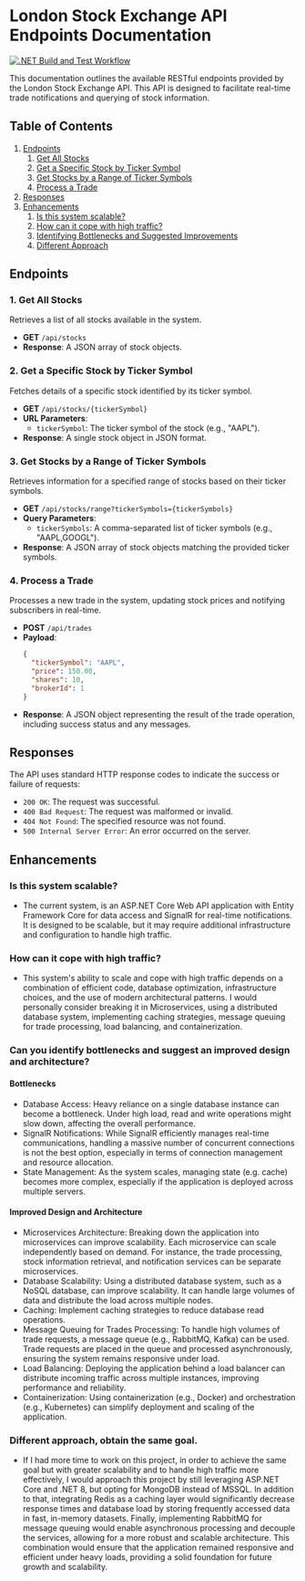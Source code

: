 # London Stock Exchange API Endpoints Documentation
[![.NET Build and Test Workflow](https://github.com/fkitsantas/LondonStockExchange.API/actions/workflows/dotnet.yml/badge.svg)](https://github.com/fkitsantas/LondonStockExchange.API/actions/workflows/dotnet.yml)

This documentation outlines the available RESTful endpoints provided by the London Stock Exchange API. This API is designed to facilitate real-time trade notifications and querying of stock information.

## Table of Contents
1. [Endpoints](#endpoints)
   1. [Get All Stocks](#1-get-all-stocks)
   2. [Get a Specific Stock by Ticker Symbol](#2-get-a-specific-stock-by-ticker-symbol)
   3. [Get Stocks by a Range of Ticker Symbols](#3-get-stocks-by-a-range-of-ticker-symbols)
   4. [Process a Trade](#4-process-a-trade)
2. [Responses](#responses)
3. [Enhancements](#enhancements)
   1. [Is this system scalable?](#is-this-system-scalable)
   2. [How can it cope with high traffic?](#how-can-it-cope-with-high-traffic)
   3. [Identifying Bottlenecks and Suggested Improvements](#can-you-identify-bottlenecks-and-suggest-an-improved-design-and-architecture)
   4. [Different Approach](#different-approach-obtain-the-same-goal)

## Endpoints

### 1. Get All Stocks
Retrieves a list of all stocks available in the system.

- **GET** `/api/stocks`
- **Response**: A JSON array of stock objects.

### 2. Get a Specific Stock by Ticker Symbol
Fetches details of a specific stock identified by its ticker symbol.

- **GET** `/api/stocks/{tickerSymbol}`
- **URL Parameters**:
  - `tickerSymbol`: The ticker symbol of the stock (e.g., "AAPL").
- **Response**: A single stock object in JSON format.

### 3. Get Stocks by a Range of Ticker Symbols
Retrieves information for a specified range of stocks based on their ticker symbols.

- **GET** `/api/stocks/range?tickerSymbols={tickerSymbols}`
- **Query Parameters**:
  - `tickerSymbols`: A comma-separated list of ticker symbols (e.g., "AAPL,GOOGL").
- **Response**: A JSON array of stock objects matching the provided ticker symbols.

### 4. Process a Trade
Processes a new trade in the system, updating stock prices and notifying subscribers in real-time.

- **POST** `/api/trades`
- **Payload**:
  ```json
  {
    "tickerSymbol": "AAPL",
    "price": 150.00,
    "shares": 10,
    "brokerId": 1
  }

- **Response**: A JSON object representing the result of the trade operation, including success status and any messages.

## Responses
The API uses standard HTTP response codes to indicate the success or failure of requests:

- `200 OK`: The request was successful.
- `400 Bad Request`: The request was malformed or invalid.
- `404 Not Found`: The specified resource was not found.
- `500 Internal Server Error`: An error occurred on the server.

## Enhancements

### Is this system scalable?
- The current system, is an ASP.NET Core Web API application with Entity Framework Core for data access and SignalR for real-time notifications. It is designed to be scalable, but it may require additional infrastructure and configuration to handle high traffic.

### How can it cope with high traffic?
- This system's ability to scale and cope with high traffic depends on a combination of efficient code, database optimization, infrastructure choices, and the use of modern architectural patterns. I would personally consider breaking it in Microservices, using a distributed database system, implementing caching strategies, message queuing for trade processing, load balancing, and containerization.

### Can you identify bottlenecks and suggest an improved design and architecture?
#### Bottlenecks
- Database Access: Heavy reliance on a single database instance can become a bottleneck. Under high load, read and write operations might slow down, affecting the overall performance.
- SignalR Notifications: While SignalR efficiently manages real-time communications, handling a massive number of concurrent connections is not the best option, especially in terms of connection management and resource allocation.
- State Management: As the system scales, managing state (e.g. cache) becomes more complex, especially if the application is deployed across multiple servers.

#### Improved Design and Architecture
- Microservices Architecture: Breaking down the application into microservices can improve scalability. Each microservice can scale independently based on demand. For instance, the trade processing, stock information retrieval, and notification services can be separate microservices.
- Database Scalability: Using a distributed database system, such as a NoSQL database, can improve scalability. It can handle large volumes of data and distribute the load across multiple nodes.
- Caching: Implement caching strategies to reduce database read operations.
- Message Queuing for Trades Processing: To handle high volumes of trade requests, a message queue (e.g., RabbitMQ, Kafka) can be used. Trade requests are placed in the queue and processed asynchronously, ensuring the system remains responsive under load.
- Load Balancing: Deploying the application behind a load balancer can distribute incoming traffic across multiple instances, improving performance and reliability.
- Containerization: Using containerization (e.g., Docker) and orchestration (e.g., Kubernetes) can simplify deployment and scaling of the application.

### Different approach, obtain the same goal.
- If I had more time to work on this project, in order to achieve the same goal but with greater scalability and to handle high traffic more effectively, I would approach this project by still leveraging ASP.NET Core and .NET 8, but opting for MongoDB instead of MSSQL. In addition to that, integrating Redis as a caching layer would significantly decrease response times and database load by storing frequently accessed data in fast, in-memory datasets. Finally, implementing RabbitMQ for message queuing would enable asynchronous processing and decouple the services, allowing for a more robust and scalable architecture. This combination would ensure that the application remained responsive and efficient under heavy loads, providing a solid foundation for future growth and scalability.